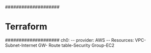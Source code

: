 ####################
#    Terraform     #
####################
ch0: 
-- provider: AWS
-- Resources: VPC-Subnet-Internet GW- Route table-Security Group-EC2

